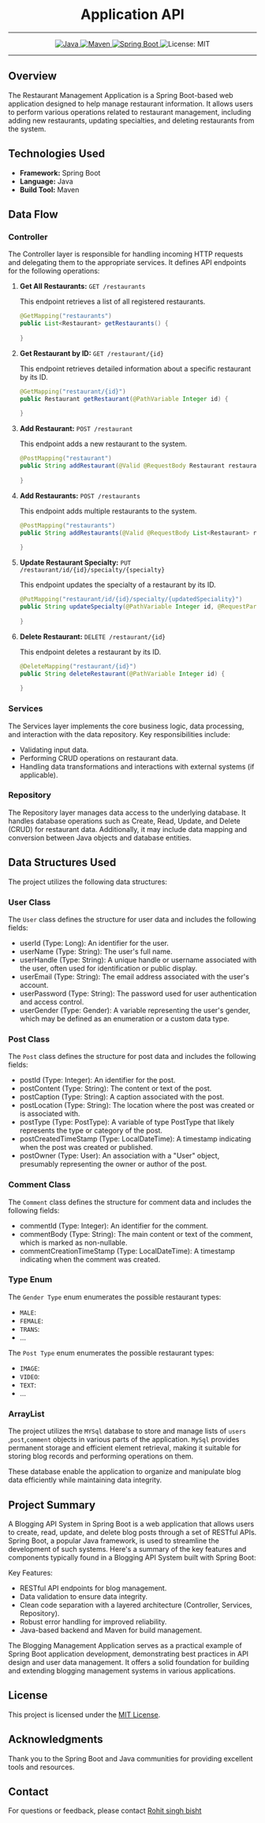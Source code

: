 # <h1 align = "center">  Application API </h1>
___ 
<p align="center">
<a href="Java url">
    <img alt="Java" src="https://img.shields.io/badge/Java->=8-darkblue.svg" />
</a>
<a href="Maven url" >
    <img alt="Maven" src="https://img.shields.io/badge/maven-4.0-brightgreen.svg" />
</a>
<a href="Spring Boot url" >
    <img alt="Spring Boot" src="https://img.shields.io/badge/Spring Boot-3.1.3-brightgreen.svg" />
</a>
    <img alt = "License: MIT" src="https://img.shields.io/badge/License-MIT-yellow.svg" />
    </a>
</p>


---

<p align="left">

## Overview

The Restaurant Management Application is a Spring Boot-based web application designed to help manage restaurant information. It allows users to perform various operations related to restaurant management, including adding new restaurants, updating specialties, and deleting restaurants from the system.

## Technologies Used

- **Framework:** Spring Boot
- **Language:** Java
- **Build Tool:** Maven

## Data Flow

### Controller

The Controller layer is responsible for handling incoming HTTP requests and delegating them to the appropriate services. It defines API endpoints for the following operations:

1. **Get All Restaurants:** `GET /restaurants`
   
   This endpoint retrieves a list of all registered restaurants.

   ```java
   @GetMapping("restaurants")
   public List<Restaurant> getRestaurants() {
       
   }
   ```

2. **Get Restaurant by ID:** `GET /restaurant/{id}`

   This endpoint retrieves detailed information about a specific restaurant by its ID.

   ```java
   @GetMapping("restaurant/{id}")
   public Restaurant getRestaurant(@PathVariable Integer id) {
      
   }
   ```

3. **Add Restaurant:** `POST /restaurant`

   This endpoint adds a new restaurant to the system.

   ```java
   @PostMapping("restaurant")
   public String addRestaurant(@Valid @RequestBody Restaurant restaurant) {
    
   }
   ```

4. **Add Restaurants:** `POST /restaurants`

   This endpoint adds multiple restaurants to the system.

   ```java
   @PostMapping("restaurants")
   public String addRestaurants(@Valid @RequestBody List<Restaurant> restaurants) {
       
   }
   ```

5. **Update Restaurant Specialty:** `PUT /restaurant/id/{id}/specialty/{specialty}`

   This endpoint updates the specialty of a restaurant by its ID.

   ```java
   @PutMapping("restaurant/id/{id}/specialty/{updatedSpeciality}")
   public String updateSpecialty(@PathVariable Integer id, @RequestParam String updadteSpecial) {
       
   }
   ```

6. **Delete Restaurant:** `DELETE /restaurant/{id}`

   This endpoint deletes a restaurant by its ID.

   ```java
   @DeleteMapping("restaurant/{id}")
   public String deleteRestaurant(@PathVariable Integer id) {
       
   }
   ```

### Services

The Services layer implements the core business logic, data processing, and interaction with the data repository. Key responsibilities include:

- Validating input data.
- Performing CRUD operations on restaurant data.
- Handling data transformations and interactions with external systems (if applicable).

### Repository

The Repository layer manages data access to the underlying database. It handles database operations such as Create, Read, Update, and Delete (CRUD) for restaurant data. Additionally, it may include data mapping and conversion between Java objects and database entities.

## Data Structures Used

The project utilizes the following data structures:

### User Class

The `User` class defines the structure for user data and includes the following fields:

- userId (Type: Long): An identifier for the user.
- userName (Type: String): The user's full name.
- userHandle (Type: String): A unique handle or username associated with the user, often used for identification or public display.
- userEmail (Type: String): The email address associated with the user's account.
- userPassword (Type: String): The password used for user authentication and access control.
- userGender (Type: Gender): A variable representing the user's gender, which may be defined as an enumeration or a custom data type.

### Post Class

The `Post` class defines the structure for post data and includes the following fields:

- postId (Type: Integer): An identifier for the post.
- postContent (Type: String): The content or text of the post.
- postCaption (Type: String): A caption associated with the post.
- postLocation (Type: String): The location where the post was created or is associated with.
- postType (Type: PostType): A variable of type PostType that likely represents the type or category of the post.
- postCreatedTimeStamp (Type: LocalDateTime): A timestamp indicating when the post was created or published.
- postOwner (Type: User): An association with a "User" object, presumably representing the owner or author of the post.
  
### Comment Class

The `Comment` class defines the structure for comment data and includes the following fields:

- commentId (Type: Integer): An identifier for the comment.
- commentBody (Type: String): The main content or text of the comment, which is marked as non-nullable.
- commentCreationTimeStamp (Type: LocalDateTime): A timestamp indicating when the comment was created.

### Type Enum

The `Gender Type` enum enumerates the possible restaurant types:

- `MALE`: 
- `FEMALE`: 
- `TRANS`: 
- ...

The `Post Type` enum enumerates the possible restaurant types:

- `IMAGE`: 
- `VIDEO`: 
- `TEXT`: 
- ...
### ArrayList

The project utilizes the `MYSql` database to store and manage lists of `users` ,`post`,`comment` objects in various parts of the application. `MySql` provides permanent storage and efficient element retrieval, making it suitable for storing blog records and performing operations on them.

These database enable the application to organize and manipulate blog data efficiently while maintaining data integrity.

## Project Summary

A Blogging API System in Spring Boot is a web application that allows users to create, read, update, and delete blog posts through a set of RESTful APIs. Spring Boot, a popular Java framework, is used to streamline the development of such systems. Here's a summary of the key features and components typically found in a Blogging API System built with Spring Boot:

Key Features:

- RESTful API endpoints for blog management.
- Data validation to ensure data integrity.
- Clean code separation with a layered architecture (Controller, Services, Repository).
- Robust error handling for improved reliability.
- Java-based backend and Maven for build management.

The Blogging Management Application serves as a practical example of Spring Boot application development, demonstrating best practices in API design and user data management. It offers a solid foundation for building and extending blogging management systems in various applications.

## License

This project is licensed under the [MIT License](LICENSE).

## Acknowledgments

Thank you to the Spring Boot and Java communities for providing excellent tools and resources.

## Contact
For questions or feedback, please contact [Rohit singh bisht](mailto:business.rohitbisht3502@gmail.com)
